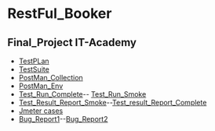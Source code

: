 # RestFul_Booker
## Final_Project IT-Academy


- [TestPLan](https://github.com/MaksimTupitsyn/RestFul_Booker/blob/main/Test%20PLan.txt)
- [TestSuite](http://178.124.206.46:8000/index.php?/suites/view/1316&group_by=cases:section_id&group_order=asc)
- [PostMan_Collection](https://github.com/MaksimTupitsyn/RestFul_Booker/blob/main/Rest_Full_Booker_Accepted.postman_collection.json)
- [PostMan_Env](https://github.com/MaksimTupitsyn/RestFul_Booker/blob/main/Restful_Booker.postman_environment.json)
- [Test_Run_Complete](http://178.124.206.46:8000/index.php?/runs/view/2122&group_by=cases:section_id&group_order=asc)--
[Test_Run_Smoke](http://178.124.206.46:8000/index.php?/runs/view/2121&group_by=cases:section_id&group_order=asc)
- [Test_Result_Report_Smoke]()--[Test_result_Report_Complete]()
- [Jmeter cases](https://github.com/MaksimTupitsyn/RestFul_Booker/blob/main/Jmeter_restful_booker.jmx)
- [Bug_Report1](https://jr.it-academy.by/browse/GLDST4022-299)--[Bug_Report2](https://jr.it-academy.by/browse/GLDST4022-300)

